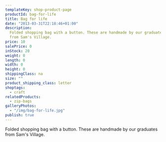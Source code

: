 ```yaml
---
templateKey: shop-product-page
productId: bag-for-life
title: Bag for life
date: "2013-03-31T22:18:46+01:00"
description:
  Folded shopping bag with a button. These are handmade by our graduates
  from Sam's Village.
price: 10
salePrice: 0
inStock: 20
weight: 0
length: 0
width: 0
height: 0
shippingClass: na
size: ""
product_shipping_class: letter
shoptags:
  - craft
relatedProducts:
  - zip-bags
galleryPhotos:
  - "/img/bag-for-life.jpg"
publish: true
---
```


Folded shopping bag with a button. These are handmade by our graduates from Sam's Village.
